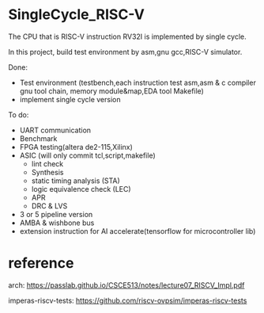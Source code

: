 # SingleCycle_RISC-V
The CPU that is RISC-V instruction RV32I is implemented by single cycle.

In this project, build test environment by asm,gnu gcc,RISC-V simulator.

Done:
  - Test environment (testbench,each instruction test asm,asm & c compiler gnu tool chain, memory module&map,EDA tool Makefile)
  - implement single cycle version 
  
To do:
  - UART communication
  - Benchmark
  - FPGA testing(altera de2-115,Xilinx)
  - ASIC (will only commit tcl,script,makefile)
    - lint check
    - Synthesis
    - static timing analysis (STA)
    - logic equivalence check (LEC)
    - APR
    - DRC & LVS
  - 3 or 5 pipeline version 
  - AMBA & wishbone bus
  - extension instruction for AI accelerate(tensorflow for microcontroller lib)
  
# reference

arch: https://passlab.github.io/CSCE513/notes/lecture07_RISCV_Impl.pdf

imperas-riscv-tests: https://github.com/riscv-ovpsim/imperas-riscv-tests

